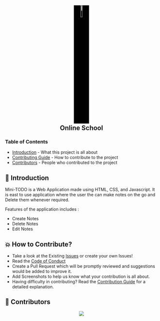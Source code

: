 <p align="center">
    <img style="background-color: black" src="https://hotemoji.com/images/dl/7/memo-emoji-by-google.png" width="10%">
</p>
<h2 align="center" style="margin-top: -12px"> 
    Online School
</h2>

### Table of Contents

- [Introduction](#introduction) - What this project is all about
- [Contributing Guide](https://github.com/Zack-Dx/Mini-TODO/blob/master/CONTRIBUTING.md) - How to contribute to the project
- [Contributors](#contributors) - People who contributed to the project

## <a name="introduction">📌 Introduction</a>

Mini-TODO is a Web Application made using HTML, CSS, and Javascript. It is east to use application where the user the can make notes on the go and Delete them whenever required.

Features of the application includes :
- Create Notes
- Delete Notes
- Edit Notes

## <a name='how-to-contribute'>💥 How to Contribute?</a>

- Take a look at the Existing [Issues](https://github.com/Zack-Dx/Mini-TODO/issues) or create your own Issues!
- Read the [Code of Conduct](https://github.com/nightsailor/online-school/blob/master/CODE_OF_CONDUCT.md)
- Create a Pull Request which will be promptly reviewed and suggestions would be added to improve it.
- Add Screenshots to help us know what your contribution is all about.
- Having difficulty in contributing? Read the [Contribution Guide](https://github.com/Zack-Dx/Mini-TODO/blob/master/CONTRIBUTING.md) for a detailed explanation.

## <a name='contributors'>👥 Contributors</a>

<a href="https://github.com/Zack-Dx/Mini-TODO/graphs/contributors">
    <p align="center" >
        <img src="https://contrib.rocks/image?repo=Zack-Dx/Mini-TODO" />
    </p>
</a>

<br>
<h5 align="center">
